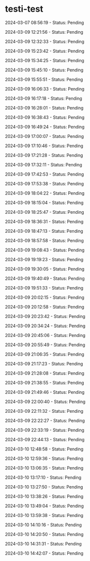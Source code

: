 # testi-test

2024-03-07 08:56:19 - Status: Pending

2024-03-09 12:21:56 - Status: Pending

2024-03-09 12:32:33 - Status: Pending

2024-03-09 15:23:42 - Status: Pending

2024-03-09 15:34:25 - Status: Pending

2024-03-09 15:45:10 - Status: Pending

2024-03-09 15:55:51 - Status: Pending

2024-03-09 16:06:33 - Status: Pending

2024-03-09 16:17:18 - Status: Pending

2024-03-09 16:28:01 - Status: Pending

2024-03-09 16:38:43 - Status: Pending

2024-03-09 16:49:24 - Status: Pending

2024-03-09 17:00:07 - Status: Pending

2024-03-09 17:10:46 - Status: Pending

2024-03-09 17:21:28 - Status: Pending

2024-03-09 17:32:11 - Status: Pending

2024-03-09 17:42:53 - Status: Pending

2024-03-09 17:53:38 - Status: Pending

2024-03-09 18:04:22 - Status: Pending

2024-03-09 18:15:04 - Status: Pending

2024-03-09 18:25:47 - Status: Pending

2024-03-09 18:36:31 - Status: Pending

2024-03-09 18:47:13 - Status: Pending

2024-03-09 18:57:58 - Status: Pending

2024-03-09 19:08:43 - Status: Pending

2024-03-09 19:19:23 - Status: Pending

2024-03-09 19:30:05 - Status: Pending

2024-03-09 19:40:49 - Status: Pending

2024-03-09 19:51:33 - Status: Pending

2024-03-09 20:02:15 - Status: Pending

2024-03-09 20:12:58 - Status: Pending

2024-03-09 20:23:42 - Status: Pending

2024-03-09 20:34:24 - Status: Pending

2024-03-09 20:45:06 - Status: Pending

2024-03-09 20:55:49 - Status: Pending

2024-03-09 21:06:35 - Status: Pending

2024-03-09 21:17:23 - Status: Pending

2024-03-09 21:28:08 - Status: Pending

2024-03-09 21:38:55 - Status: Pending

2024-03-09 21:49:46 - Status: Pending

2024-03-09 22:00:40 - Status: Pending

2024-03-09 22:11:32 - Status: Pending

2024-03-09 22:22:27 - Status: Pending

2024-03-09 22:33:19 - Status: Pending

2024-03-09 22:44:13 - Status: Pending

2024-03-10 12:48:58 - Status: Pending

2024-03-10 12:59:36 - Status: Pending

2024-03-10 13:06:35 - Status: Pending

2024-03-10 13:17:10 - Status: Pending

2024-03-10 13:27:50 - Status: Pending

2024-03-10 13:38:26 - Status: Pending

2024-03-10 13:49:04 - Status: Pending

2024-03-10 13:59:38 - Status: Pending

2024-03-10 14:10:16 - Status: Pending

2024-03-10 14:20:50 - Status: Pending

2024-03-10 14:31:31 - Status: Pending

2024-03-10 14:42:07 - Status: Pending